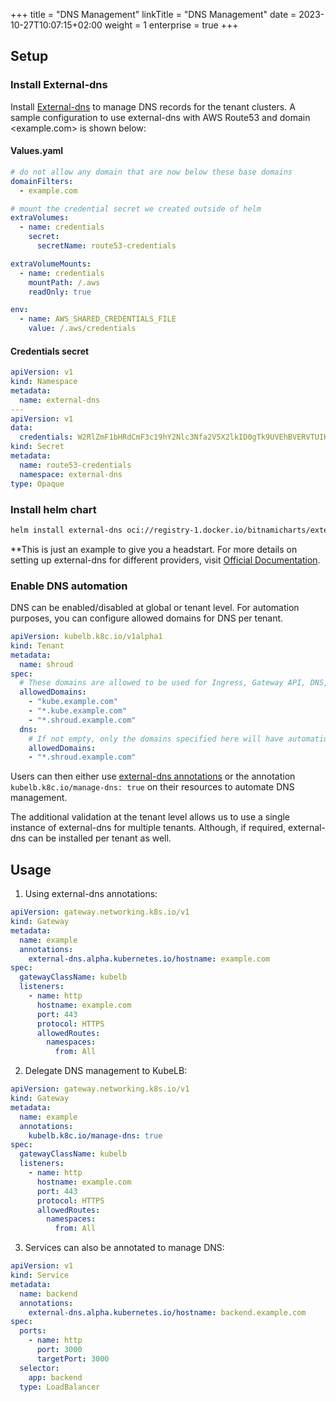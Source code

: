 +++
title = "DNS Management"
linkTitle = "DNS Management"
date = 2023-10-27T10:07:15+02:00
weight = 1
enterprise = true
+++

## Setup

### Install External-dns

Install [External-dns](https://bitnami.com/stack/external-dns/helm) to manage DNS records for the tenant clusters. A sample configuration to use external-dns with AWS Route53 and domain <example.com> is shown below:

#### Values.yaml

```yaml
# do not allow any domain that are now below these base domains
domainFilters:
  - example.com

# mount the credential secret we created outside of helm
extraVolumes:
  - name: credentials
    secret:
      secretName: route53-credentials

extraVolumeMounts:
  - name: credentials
    mountPath: /.aws
    readOnly: true

env:
  - name: AWS_SHARED_CREDENTIALS_FILE
    value: /.aws/credentials
```

#### Credentials secret

```yaml
apiVersion: v1
kind: Namespace
metadata:
  name: external-dns
---
apiVersion: v1
data:
  credentials: W2RlZmF1bHRdCmF3c19hY2Nlc3Nfa2V5X2lkID0gTk9UVEhBVERVTUIKYXdzX3NlY3JldF9hY2Nlc3Nfa2V5ID0gTUFZQkVJVFNBU0VDUkVU
kind: Secret
metadata:
  name: route53-credentials
  namespace: external-dns
type: Opaque
```

### Install helm chart

```sh
helm install external-dns oci://registry-1.docker.io/bitnamicharts/external-dns -n external-dns
```

**This is just an example to give you a headstart. For more details on setting up external-dns for different providers, visit [Official Documentation](https://kubernetes-sigs.github.io/external-dns).

### Enable DNS automation

DNS can be enabled/disabled at global or tenant level. For automation purposes, you can configure allowed domains for DNS per tenant.

```yaml
apiVersion: kubelb.k8c.io/v1alpha1
kind: Tenant
metadata:
  name: shroud
spec:
  # These domains are allowed to be used for Ingress, Gateway API, DNS, and certs.
  allowedDomains:
    - "kube.example.com"
    - "*.kube.example.com"
    - "*.shroud.example.com"
  dns:
    # If not empty, only the domains specified here will have automation for DNS. Everything else will be ignored.
    allowedDomains:
    - "*.shroud.example.com"
```

Users can then either use [external-dns annotations](https://github.com/kubernetes-sigs/external-dns/blob/master/docs/annotations/annotations.md) or the annotation `kubelb.k8c.io/manage-dns: true` on their resources to automate DNS management.

The additional validation at the tenant level allows us to use a single instance of external-dns for multiple tenants. Although, if required, external-dns can be installed per tenant as well.

## Usage

1. Using external-dns annotations:

```yaml
apiVersion: gateway.networking.k8s.io/v1
kind: Gateway
metadata:
  name: example
  annotations:
    external-dns.alpha.kubernetes.io/hostname: example.com
spec:
  gatewayClassName: kubelb
  listeners:
    - name: http
      hostname: example.com
      port: 443
      protocol: HTTPS
      allowedRoutes:
        namespaces:
          from: All
```

2. Delegate DNS management to KubeLB:

```yaml
apiVersion: gateway.networking.k8s.io/v1
kind: Gateway
metadata:
  name: example
  annotations:
    kubelb.k8c.io/manage-dns: true
spec:
  gatewayClassName: kubelb
  listeners:
    - name: http
      hostname: example.com
      port: 443
      protocol: HTTPS
      allowedRoutes:
        namespaces:
          from: All
```

3. Services can also be annotated to manage DNS:

```yaml
apiVersion: v1
kind: Service
metadata:
  name: backend
  annotations:
    external-dns.alpha.kubernetes.io/hostname: backend.example.com
spec:
  ports:
    - name: http
      port: 3000
      targetPort: 3000
  selector:
    app: backend
  type: LoadBalancer
```
